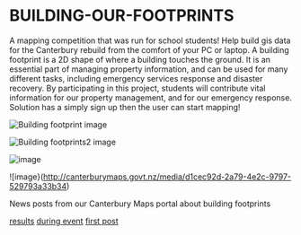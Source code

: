 # BUILDING-OUR-FOOTPRINTS
A mapping competition that was run for school students! Help build gis data for the Canterbury rebuild from the comfort of your PC or laptop.  A building footprint is a 2D shape of where a building touches the ground. It is an essential part of managing property information, and can be used for many different tasks, including emergency services response and disaster recovery.  By participating in this project, students will contribute vital information for our property management, and for our emergency response.  Solution has a simply sign up then the user can start mapping!

![Building footprint image](http://canterburymaps.govt.nz/media/9930e04d-1750-4d39-8f63-56c4823bc338)

![Building footprints2 image](http://canterburymaps.govt.nz/media/79a1e272-0659-404f-adb1-182ce6edca9b)

![image](http://canterburymaps.govt.nz/media/57db7f53-c0a7-480e-a50e-cc0059d1cf90)

![image}(http://canterburymaps.govt.nz/media/d1cec92d-2a79-4e2c-9797-529793a33b34)

News posts from our Canterbury Maps portal about building footprints


[results](http://canterburymaps.govt.nz/building-our-footprints-competition-results)
[during event](http://canterburymaps.govt.nz/building-footprints-competition-is-heating-up)
[first post](http://canterburymaps.govt.nz/involving-kids-in-gis)
